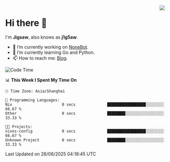 <a href="#">
  <img align="right" src="https://github-readme-stats.vercel.app/api?username=j1g5awi&count_private=true&show_icons=true&title_color=80070B&text_color=B3B3B3&bg_color=212121&icon_color=80070B" />
</a>

# Hi there 👋

I'm **Jigsaw**, also knows as **j1g5aw**.

- 🔭 I’m currently working on [NoneBot](https://github.com/nonebot).
- 🌱 I’m currently learning Go and Python.
- 📫 How to reach me: [Blog](https://blog.maddestroyer.xyz/).

<!--START_SECTION:waka-->
![Code Time](http://img.shields.io/badge/Code%20Time-1%2C883%20hrs%2052%20mins-blue)

📊 **This Week I Spent My Time On** 

```text
🕑︎ Time Zone: Asia/Shanghai

💬 Programming Languages: 
Nix                      0 secs              █████████████████░░░░░░░░   66.67 % 
Other                    0 secs              ████████░░░░░░░░░░░░░░░░░   33.33 % 

🐱‍💻 Projects: 
nixos-config             0 secs              █████████████████░░░░░░░░   66.67 % 
Unknown Project          0 secs              ████████░░░░░░░░░░░░░░░░░   33.33 % 
```


 Last Updated on 28/06/2025 04:18:45 UTC
<!--END_SECTION:waka-->
